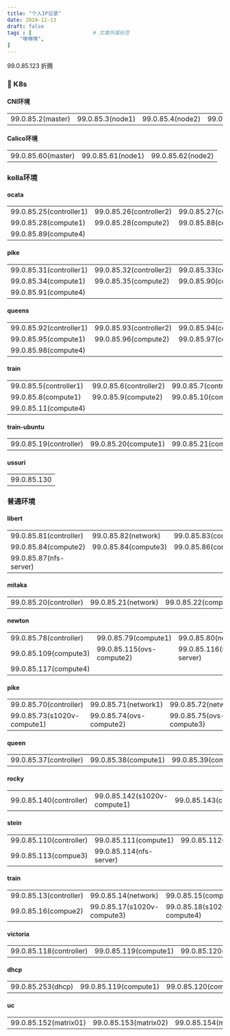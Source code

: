 ```yaml
---
title: "个人IP记录"
date: 2024-12-13
draft: false
tags : [                    # 文章所属标签
    "嘿嘿嘿",
]
---
```


 99.0.85.123 折腾


### 🔨 K8s 

#### CNI环境

|    |       |       | |
|-------|-------|-------|-------|
| 99.0.85.2(master) | 99.0.85.3(node1) | 99.0.85.4(node2)  | 99.0.85.5(node3)  |

#### Calico环境

|    |       |       |
|-------|-------|-------|
| 99.0.85.60(master) | 99.0.85.61(node1) | 99.0.85.62(node2)  |

### kolla环境

#### ocata

|    |       |       |
|-------|-------|-------|
| 99.0.85.25(controller1) |99.0.85.26(controller2) | 99.0.85.27(controller3)  |
| 99.0.85.28(compute1) | 99.0.85.28(compute2) | 99.0.85.88(compute3) | 
| 99.0.85.89(compute4) | 

#### pike

|    |       |       |
|-------|-------|-------|
| 99.0.85.31(controller1) |99.0.85.32(controller2) | 99.0.85.33(controller3)  |
| 99.0.85.34(compute1) | 99.0.85.35(compute2) | 99.0.85.90(compute3) | 
| 99.0.85.91(compute4) | 

#### queens

|    |       |       |
|-------|-------|-------|
| 99.0.85.92(controller1) |99.0.85.93(controller2) | 99.0.85.94(controller3)  |
| 99.0.85.95(compute1) | 99.0.85.96(compute2) | 99.0.85.97(compute3) | 
| 99.0.85.98(compute4) | 

#### train

|    |       |       |
|-------|-------|-------|
| 99.0.85.5(controller1) |99.0.85.6(controller2) | 99.0.85.7(controller3)  |
| 99.0.85.8(compute1) | 99.0.85.9(compute2) | 99.0.85.10(compute3) | 
| 99.0.85.11(compute4) | 

#### train-ubuntu

|    |       |       |
|-------|-------|-------|
| 99.0.85.19(controller) |99.0.85.20(compute1) | 99.0.85.21(compute2)  |

#### ussuri

|    |
|-------|
| 99.0.85.130 |

### 普通环境

#### libert

|    |    |    |
|-------| -------| -------| 
| 99.0.85.81(controller) |99.0.85.82(network) | 99.0.85.83(compute1)  |
| 99.0.85.84(compute2) |99.0.85.84(compute3) | 99.0.85.86(compute4)  |
| 99.0.85.87(nfs-server)  |

#### mitaka

|    |    |    |
|-------| -------| -------| 
| 99.0.85.20(controller) |99.0.85.21(network) | 99.0.85.22(compute1)  |

#### newton

|    |    |    |
|-------| -------| -------| 
| 99.0.85.78(controller) |99.0.85.79(compute1) | 99.0.85.80(network1)  |
| 99.0.85.109(compute3) |99.0.85.115(ovs-compute2) | 99.0.85.116(nfs-server)  |
| 99.0.85.117(compute4)  |


#### pike

|    |    |    |
|-------| -------| -------| 
| 99.0.85.70(controller) |99.0.85.71(network1) | 99.0.85.72(network2)  |
| 99.0.85.73(s1020v-compute1) |99.0.85.74(ovs-compute2) | 99.0.85.75(ovs-compute3)  |

#### queen

|    |    |    |
|-------| -------| -------| 
| 99.0.85.37(controller) |99.0.85.38(compute1) | 99.0.85.39(compute2)  |

#### rocky

|    |    |    |
|-------| -------| -------| 
| 99.0.85.140(controller) |99.0.85.142(s1020v-compute1) | 99.0.85.143(compute2)  |

#### stein

|    |    |    |
|-------| -------| -------| 
| 99.0.85.110(controller) | 99.0.85.111(compute1) | 99.0.85.112(compute2)  |
| 99.0.85.113(compue3) | 99.0.85.114(nfs-server) |

#### train

|    |    |    |
|-------| -------| -------| 
| 99.0.85.13(controller) | 99.0.85.14(network) | 99.0.85.15(compute1)  |
| 99.0.85.16(compue2) | 99.0.85.17(s1020v-compute3) |99.0.85.18(s1020v-compute4) |

#### victoria

|    |    |    |
|-------| -------| -------| 
| 99.0.85.118(controller) | 99.0.85.119(compute1) | 99.0.85.120(compute2)  |

#### dhcp

|    |    |    |
|-------| -------| -------| 
| 99.0.85.253(dhcp) | 99.0.85.119(compute1) | 99.0.85.120(compute2)  |

#### uc

|    |    |    |
|-------| -------| -------| 
| 99.0.85.152(matrix01) | 99.0.85.153(matrix02) | 99.0.85.154(matrix03)  |
